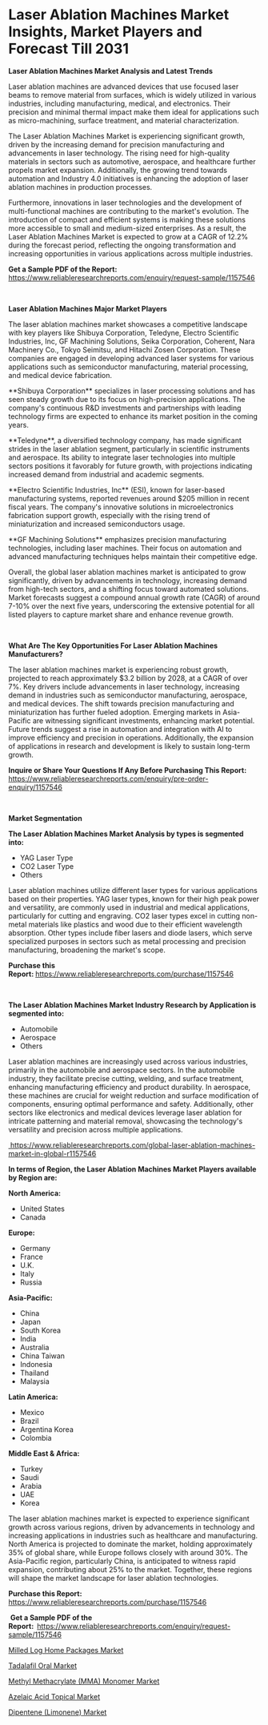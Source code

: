 <p><h1>Laser Ablation Machines Market Insights, Market Players and Forecast Till 2031</h1></p><p><strong>Laser Ablation Machines Market Analysis and Latest Trends</strong></p>
<p><p>Laser ablation machines are advanced devices that use focused laser beams to remove material from surfaces, which is widely utilized in various industries, including manufacturing, medical, and electronics. Their precision and minimal thermal impact make them ideal for applications such as micro-machining, surface treatment, and material characterization.</p><p>The Laser Ablation Machines Market is experiencing significant growth, driven by the increasing demand for precision manufacturing and advancements in laser technology. The rising need for high-quality materials in sectors such as automotive, aerospace, and healthcare further propels market expansion. Additionally, the growing trend towards automation and Industry 4.0 initiatives is enhancing the adoption of laser ablation machines in production processes.</p><p>Furthermore, innovations in laser technologies and the development of multi-functional machines are contributing to the market's evolution. The introduction of compact and efficient systems is making these solutions more accessible to small and medium-sized enterprises. As a result, the Laser Ablation Machines Market is expected to grow at a CAGR of 12.2% during the forecast period, reflecting the ongoing transformation and increasing opportunities in various applications across multiple industries.</p></p>
<p><strong>Get a Sample PDF of the Report:&nbsp;</strong> <a href="https://www.reliableresearchreports.com/enquiry/request-sample/1157546?utm_campaign=3&utm_medium=2&utm_source=Github&utm_content=ia&utm_term=05122024&utm_id=laser-ablation-machines">https://www.reliableresearchreports.com/enquiry/request-sample/1157546</a></p>
<p>&nbsp;</p>
<p><strong>Laser Ablation Machines Major Market Players</strong></p>
<p><p>The laser ablation machines market showcases a competitive landscape with key players like Shibuya Corporation, Teledyne, Electro Scientific Industries, Inc, GF Machining Solutions, Seika Corporation, Coherent, Nara Machinery Co., Tokyo Seimitsu, and Hitachi Zosen Corporation. These companies are engaged in developing advanced laser systems for various applications such as semiconductor manufacturing, material processing, and medical device fabrication.</p><p>**Shibuya Corporation** specializes in laser processing solutions and has seen steady growth due to its focus on high-precision applications. The company's continuous R&D investments and partnerships with leading technology firms are expected to enhance its market position in the coming years.</p><p>**Teledyne**, a diversified technology company, has made significant strides in the laser ablation segment, particularly in scientific instruments and aerospace. Its ability to integrate laser technologies into multiple sectors positions it favorably for future growth, with projections indicating increased demand from industrial and academic segments.</p><p>**Electro Scientific Industries, Inc** (ESI), known for laser-based manufacturing systems, reported revenues around $205 million in recent fiscal years. The company's innovative solutions in microelectronics fabrication support growth, especially with the rising trend of miniaturization and increased semiconductors usage.</p><p>**GF Machining Solutions** emphasizes precision manufacturing technologies, including laser machines. Their focus on automation and advanced manufacturing techniques helps maintain their competitive edge.</p><p>Overall, the global laser ablation machines market is anticipated to grow significantly, driven by advancements in technology, increasing demand from high-tech sectors, and a shifting focus toward automated solutions. Market forecasts suggest a compound annual growth rate (CAGR) of around 7-10% over the next five years, underscoring the extensive potential for all listed players to capture market share and enhance revenue growth.</p></p>
<p>&nbsp;</p>
<p><strong>What Are The Key Opportunities For Laser Ablation Machines Manufacturers?</strong></p>
<p><p>The laser ablation machines market is experiencing robust growth, projected to reach approximately $3.2 billion by 2028, at a CAGR of over 7%. Key drivers include advancements in laser technology, increasing demand in industries such as semiconductor manufacturing, aerospace, and medical devices. The shift towards precision manufacturing and miniaturization has further fueled adoption. Emerging markets in Asia-Pacific are witnessing significant investments, enhancing market potential. Future trends suggest a rise in automation and integration with AI to improve efficiency and precision in operations. Additionally, the expansion of applications in research and development is likely to sustain long-term growth.</p></p>
<p><strong>Inquire or Share Your Questions If Any Before Purchasing This Report:</strong> <a href="https://www.reliableresearchreports.com/enquiry/pre-order-enquiry/1157546?utm_campaign=3&utm_medium=2&utm_source=Github&utm_content=ia&utm_term=05122024&utm_id=laser-ablation-machines">https://www.reliableresearchreports.com/enquiry/pre-order-enquiry/1157546</a></p>
<p>&nbsp;</p>
<p><strong>Market Segmentation</strong></p>
<p><strong>The Laser Ablation Machines Market Analysis by types is segmented into:</strong></p>
<p><ul><li>YAG Laser Type</li><li>CO2 Laser Type</li><li>Others</li></ul></p>
<p><p>Laser ablation machines utilize different laser types for various applications based on their properties. YAG laser types, known for their high peak power and versatility, are commonly used in industrial and medical applications, particularly for cutting and engraving. CO2 laser types excel in cutting non-metal materials like plastics and wood due to their efficient wavelength absorption. Other types include fiber lasers and diode lasers, which serve specialized purposes in sectors such as metal processing and precision manufacturing, broadening the market's scope.</p></p>
<p><strong>Purchase this Report:&nbsp;</strong><a href="https://www.reliableresearchreports.com/purchase/1157546?utm_campaign=3&utm_medium=2&utm_source=Github&utm_content=ia&utm_term=05122024&utm_id=laser-ablation-machines">https://www.reliableresearchreports.com/purchase/1157546</a></p>
<p>&nbsp;</p>
<p><strong>The Laser Ablation Machines Market Industry Research by Application is segmented into:</strong></p>
<p><ul><li>Automobile</li><li>Aerospace</li><li>Others</li></ul></p>
<p><p>Laser ablation machines are increasingly used across various industries, primarily in the automobile and aerospace sectors. In the automobile industry, they facilitate precise cutting, welding, and surface treatment, enhancing manufacturing efficiency and product durability. In aerospace, these machines are crucial for weight reduction and surface modification of components, ensuring optimal performance and safety. Additionally, other sectors like electronics and medical devices leverage laser ablation for intricate patterning and material removal, showcasing the technology's versatility and precision across multiple applications.</p></p>
<p><a href="https://www.reliableresearchreports.com/global-laser-ablation-machines-market-in-global-r1157546?utm_campaign=3&utm_medium=2&utm_source=Github&utm_content=ia&utm_term=05122024&utm_id=laser-ablation-machines">&nbsp;https://www.reliableresearchreports.com/global-laser-ablation-machines-market-in-global-r1157546</a></p>
<p><strong>In terms of Region, the Laser Ablation Machines Market Players available by Region are:</strong></p>
<p>
    <p> <strong> North America: </strong>
        <ul>
            <li>United States</li>
            <li>Canada</li>
        </ul>
        </p> 
    <p> <strong> Europe: </strong>
        <ul>
            <li>Germany</li>
            <li>France</li>
            <li>U.K.</li>
            <li>Italy</li>
            <li>Russia</li>
        </ul>
        </p> 
    <p> <strong> Asia-Pacific: </strong>
        <ul>
            <li>China</li>
            <li>Japan</li>
            <li>South Korea</li>
            <li>India</li>
            <li>Australia</li>
            <li>China Taiwan</li>
            <li>Indonesia</li>
            <li>Thailand</li>
            <li>Malaysia</li>
        </ul>
        </p> 
    <p> <strong> Latin America: </strong>
        <ul>
            <li>Mexico</li>
            <li>Brazil</li>
            <li>Argentina Korea</li>
            <li>Colombia</li>
        </ul>
        </p> 
    <p> <strong> Middle East & Africa: </strong>
        <ul>
            <li>Turkey</li>
            <li>Saudi</li>
            <li>Arabia</li>
            <li>UAE</li>
            <li>Korea</li>
        </ul>
    </p>
    </p>
<p><p>The laser ablation machines market is expected to experience significant growth across various regions, driven by advancements in technology and increasing applications in industries such as healthcare and manufacturing. North America is projected to dominate the market, holding approximately 35% of global share, while Europe follows closely with around 30%. The Asia-Pacific region, particularly China, is anticipated to witness rapid expansion, contributing about 25% to the market. Together, these regions will shape the market landscape for laser ablation technologies.</p></p>
<p><strong>Purchase this Report: </strong><a href="https://www.reliableresearchreports.com/purchase/1157546?utm_campaign=3&utm_medium=2&utm_source=Github&utm_content=ia&utm_term=05122024&utm_id=laser-ablation-machines">https://www.reliableresearchreports.com/purchase/1157546</a></p>
<p>&nbsp;<strong>Get a Sample PDF of the Report:&nbsp;&nbsp;</strong><a href="https://www.reliableresearchreports.com/enquiry/request-sample/1157546?utm_campaign=3&utm_medium=2&utm_source=Github&utm_content=ia&utm_term=05122024&utm_id=laser-ablation-machines">https://www.reliableresearchreports.com/enquiry/request-sample/1157546</a></p>
<p><strong></strong></p>
<p><p><a href="https://issuu.com/reportprime-2/docs/milled-log-home-packages-market-size-2030.pptx?utm_campaign=3&utm_medium=2&utm_source=Github&utm_content=ia&utm_term=05122024&utm_id=laser-ablation-machines">Milled Log Home Packages Market</a></p><p><a href="https://www.linkedin.com/pulse/tadalafil-oral-revenue-growth-report-2024-2031-retromarket-bcwle?utm_campaign=3&utm_medium=2&utm_source=Github&utm_content=ia&utm_term=05122024&utm_id=laser-ablation-machines">Tadalafil Oral Market</a></p><p><a href="https://github.com/gulaimolin/Market-Research-Report-List-6/blob/main/methyl-methacrylate-mma-monomer-market.md?utm_campaign=3&utm_medium=2&utm_source=Github&utm_content=ia&utm_term=05122024&utm_id=laser-ablation-machines">Methyl Methacrylate (MMA) Monomer Market</a></p><p><a href="https://www.linkedin.com/pulse/evaluating-profitability-growth-azelaic-acid-topical-market-xj3ze?utm_campaign=3&utm_medium=2&utm_source=Github&utm_content=ia&utm_term=05122024&utm_id=laser-ablation-machines">Azelaic Acid Topical Market</a></p><p><a href="https://github.com/RoccoManning/Market-Research-Report-List-7/blob/main/dipentene-limonene-market.md?utm_campaign=3&utm_medium=2&utm_source=Github&utm_content=ia&utm_term=05122024&utm_id=laser-ablation-machines">Dipentene (Limonene) Market</a></p></p>